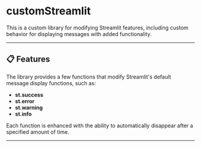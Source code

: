 # customStreamlit

This is a custom library for modifying Streamlit features, including custom behavior for displaying messages with added functionality.

---

## 📋 Features

The library provides a few functions that modify Streamlit's default message display functions, such as:

- **st.success**
- **st.error**
- **st.warning**
- **st.info**

Each function is enhanced with the ability to automatically disappear after a specified amount of time.

---
